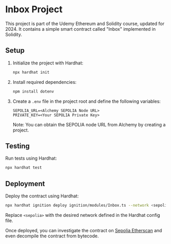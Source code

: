 # Inbox Project

This project is part of the Udemy Ethereum and Solidity course, updated for 2024. It contains a simple smart contract called "Inbox" implemented in Solidity.

## Setup

1. Initialize the project with Hardhat:
   ```bash
   npx hardhat init
   ```

2. Install required dependencies:
   ```bash
   npm install dotenv
   ```

3. Create a `.env` file in the project root and define the following variables:
   ```
   SEPOLIA_URL=<Alchemy SEPOLIA Node URL>
   PRIVATE_KEY=<Your SEPOLIA Private Key>
   ```
   Note: You can obtain the SEPOLIA node URL from Alchemy by creating a project.


## Testing

Run tests using Hardhat:
```bash
npx hardhat test
```

## Deployment

Deploy the contract using Hardhat:
```bash
npx hardhat ignition deploy ignition/modules/Inbox.ts --network <sepolia>
```
Replace `<sepolia>` with the desired network defined in the Hardhat config file.

Once deployed, you can investigate the contract on [Sepolia Etherscan](https://sepolia.etherscan.io) and even decompile the contract from bytecode.

<!-- ## Notes

- This project utilizes Hardhat for development and testing.
- For more information on why Hardhat was chosen over Truffle and why ethers.js was chosen over web3.js, check out the blog post on [devfmd.xyz](https://devfmd.xyz). -->